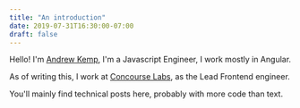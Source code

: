 ```yaml
---
title: "An introduction"
date: 2019-07-31T16:30:00-07:00
draft: false
---
```


Hello! I'm [Andrew Kemp](https://ankemp.com), I'm a Javascript Engineer, I work mostly in Angular.

As of writing this, I work at [Concourse Labs](https://www.concourselabs.com), as the Lead Frontend engineer.

You'll mainly find technical posts here, probably with more code than text.